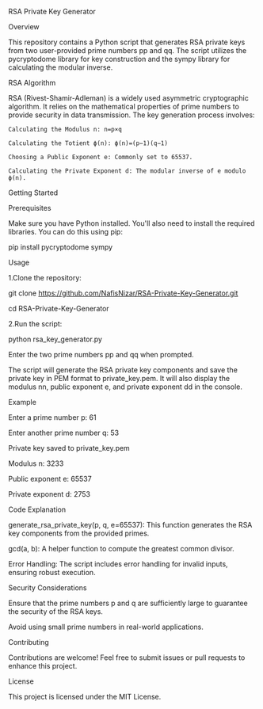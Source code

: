 RSA Private Key Generator

Overview

This repository contains a Python script that generates RSA private keys from two user-provided prime numbers pp and qq. The script utilizes the pycryptodome library for key construction and the sympy library for calculating the modular inverse.

RSA Algorithm

  RSA (Rivest-Shamir-Adleman) is a widely used asymmetric cryptographic algorithm. It relies on the mathematical properties of prime numbers to provide security in data
  transmission. The key generation process involves:

    Calculating the Modulus n: n=p×q

    Calculating the Totient ϕ(n): ϕ(n)=(p−1)(q−1)

    Choosing a Public Exponent e: Commonly set to 65537.

    Calculating the Private Exponent d: The modular inverse of e modulo ϕ(n).

Getting Started

Prerequisites

  Make sure you have Python installed. You'll also need to install the required libraries. You can do this using pip:

  pip install pycryptodome sympy

Usage

  1.Clone the repository:

  git clone https://github.com/NafisNizar/RSA-Private-Key-Generator.git

  cd RSA-Private-Key-Generator

  2.Run the script:

  python rsa_key_generator.py

  Enter the two prime numbers pp and qq when prompted.

The script will generate the RSA private key components and save the private key in PEM format to private_key.pem. It will also display the modulus nn, public exponent e, and private exponent dd in the console.

Example

  Enter a prime number p: 61

  Enter another prime number q: 53

  Private key saved to private_key.pem

  Modulus n: 3233

  Public exponent e: 65537

  Private exponent d: 2753

Code Explanation

  generate_rsa_private_key(p, q, e=65537): This function generates the RSA key components from the provided primes.

  gcd(a, b): A helper function to compute the greatest common divisor.

  Error Handling: The script includes error handling for invalid inputs, ensuring robust execution.

Security Considerations

  Ensure that the prime numbers p and q are sufficiently large to guarantee the security of the RSA keys.

  Avoid using small prime numbers in real-world applications.

Contributing

  Contributions are welcome! Feel free to submit issues or pull requests to enhance this project.

License

  This project is licensed under the MIT License.
